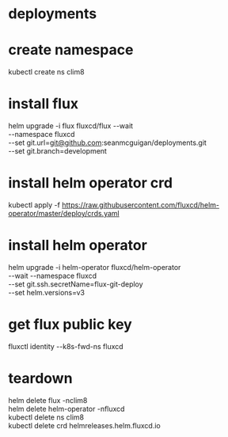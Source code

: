 # deployments

# create namespace
kubectl create ns clim8

# install flux
helm upgrade -i flux fluxcd/flux --wait \
--namespace fluxcd \
--set git.url=git@github.com:seanmcguigan/deployments.git \
--set git.branch=development

# install helm operator crd
kubectl apply -f https://raw.githubusercontent.com/fluxcd/helm-operator/master/deploy/crds.yaml

# install helm operator
helm upgrade -i helm-operator fluxcd/helm-operator \
--wait --namespace fluxcd \
--set git.ssh.secretName=flux-git-deploy \
--set helm.versions=v3

# get flux public key
fluxctl identity --k8s-fwd-ns fluxcd

# teardown
helm delete flux -nclim8 \
helm delete helm-operator -nfluxcd \
kubectl delete ns clim8 \
kubectl delete crd helmreleases.helm.fluxcd.io




